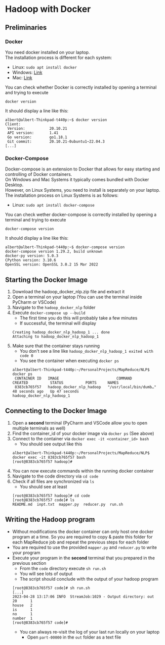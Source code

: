 # Hadoop with Docker

## Preliminaries
### Docker
You need docker installed on your laptop. \
The installation process is different for each system:
- Linux: `sudo apt install docker`
- Windows: [Link](https://docs.docker.com/desktop/install/windows-install/)
- Mac: [Link](https://docs.docker.com/desktop/install/mac-install/)

You can check whether Docker is correctly installed by opening a terminal and trying to execute 
```
docker version
```

It should display a line like this:
```
albert@albert-Thinkpad-t440p:~$ docker version
Client:
 Version:           20.10.21
 API version:       1.41
 Go version:        go1.18.1
 Git commit:        20.10.21-0ubuntu1~22.04.3
[...]
```

### Docker-Compose
Docker-compose is an extension to Docker that allows for easy starting and controlling of Docker containers. \
On Windows and Mac Systems it typically comes bundled with Docker Desktop. \
However, on Linux Systems, you need to install is separately on your laptop. \
The installation process on Linux Systems is as follows:
- Linux: `sudo apt install docker-compose`

You can check wether docker-compose is correctly installed by opening a terminal and trying to execute 
```
docker-compose version  
```

It should display a line like this:
```
albert@albert-Thinkpad-t440p:~$ docker-compose version  
docker-compose version 1.29.2, build unknown
docker-py version: 5.0.3
CPython version: 3.10.6
OpenSSL version: OpenSSL 3.0.2 15 Mar 2022
```

## Starting the Docker Image
1. Download the hadoop_docker_nlp.zip file and extract it
2. Open a terminal on your laptop (You can use the terminal inside PyCharm or VSCode)
3. Navigate to the `hadoop_docker_nlp` folder
4. Execute `docker-compose up --build`
   - The first time you do this will probably take a few minutes
   - If successful, the terminal will display 
   ```
   Creating hadoop_docker_nlp_hadoop_1 ... done
   Attaching to hadoop_docker_nlp_hadoop_1
   ```
5. Make sure that the container stays running
   - You don't see a line like `hadoop_docker_nlp_hadoop_1 exited with code 0`
   - You see the container when executing `docker ps`
   ```
   albert@albert-Thinkpad-t440p:~/PersonalProjects/MapReduce/NLP$ docker ps
    CONTAINER ID   IMAGE                          COMMAND                  CREATED          STATUS          PORTS     NAMES
    8383cb765f57   hadoop_docker_nlp_hadoop   "/usr/local/bin/dumb…"   48 seconds ago   Up 47 seconds             hadoop_docker_nlp_hadoop_1
   ```

## Connecting to the Docker Image
1. Open a **second** terminal (PyCharm and VSCode allow you to open multiple terminals as well)
2. Find the container_id of your docker image via `docker ps` (See above)
3. Connect to the container via `docker exec -it <container_id> bash`
   - You should see output like this
   ```
   albert@albert-Thinkpad-t440p:~/PersonalProjects/MapReduce/NLP$ docker exec -it 8383cb765f57 bash
   [root@8383cb765f57 hadoop]#
   ```
4. You can now execute commands within the running docker container
5. Navigate to the code directory via `cd code`
6. Check if all files are synchronized via `ls`
   - You should see at least
   ```
   [root@8383cb765f57 hadoop]# cd code
   [root@8383cb765f57 code]# ls
   README.md  inpt.txt  mapper.py  reducer.py  run.sh
   ```

## Writing the Hadoop program
- Without modifications the docker container can only host one docker program at a time.
So you are required to copy & paste this folder for each MapReduce job and repeat the previous steps for each folder
- You are required to use the provided `mapper.py` and `reducer.py` to write your program
- Execute your program in the **second** terminal that you prepared in the previous section
  - From the `code` directory execute `sh run.sh`
  - You will see lots of output
  - The script should conclude with the output of your hadoop program
  ```
  [root@8383cb765f57 code]# sh run.sh 
  [...]
  2023-04-28 13:17:06 INFO  StreamJob:1029 - Output directory: out
  20      1
  house   2
  is      1
  no      1
  number  1
  [root@8383cb765f57 code]# 
  ```
  - You can always re-visit the log of your last run locally on your laptop
    - Open `part-00000` in the `out` folder as a text file
